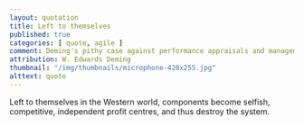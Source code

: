 ```yaml
---
layout: quotation
title: Left to themselves
published: true
categories: [ quote, agile ]
comment: Deming's pithy case against performance appraisals and management devoid of systems thinking.
attribution: W. Edwards Deming
thumbnail: "/img/thumbnails/microphone-420x255.jpg"
alttext: quote
---
```


Left to themselves in the Western world, components become selfish, competitive, independent profit centres, and thus destroy the system.

